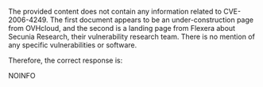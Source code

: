 The provided content does not contain any information related to CVE-2006-4249. The first document appears to be an under-construction page from OVHcloud, and the second is a landing page from Flexera about Secunia Research, their vulnerability research team. There is no mention of any specific vulnerabilities or software.

Therefore, the correct response is:

NOINFO